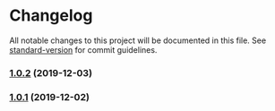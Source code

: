 # Changelog

All notable changes to this project will be documented in this file. See [standard-version](https://github.com/conventional-changelog/standard-version) for commit guidelines.

### [1.0.2](https://github.com/MarvinRudolph/vue-storyblok-rich-text-renderer/compare/v1.0.1...v1.0.2) (2019-12-03)

### [1.0.1](https://github.com/MarvinRudolph/vue-storyblok-rich-text-renderer/compare/v0.1.3...v1.0.1) (2019-12-02)
